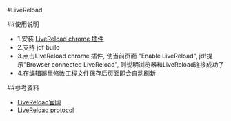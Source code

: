 #LiveReload

##使用说明

* 1.安装 [LiveReload chrome 插件](https://chrome.google.com/webstore/detail/livereload/jnihajbhpnppcggbcgedagnkighmdlei)
* 2.支持 jdf build
* 3.点击LiveReload chrome 插件, 使当前页面 "Enable LiveReload", jdf提示"Browser connected LiveReload", 则说明浏览器和LiveReload连接成功了
* 4.在编辑器里修改工程文件保存后页面即会自动刷新

##参考资料

* [LiveReload官网](http://livereload.com/)
* [LiveReload protocol](http://feedback.livereload.com/knowledgebase/articles/86174-livereload-protocol)
